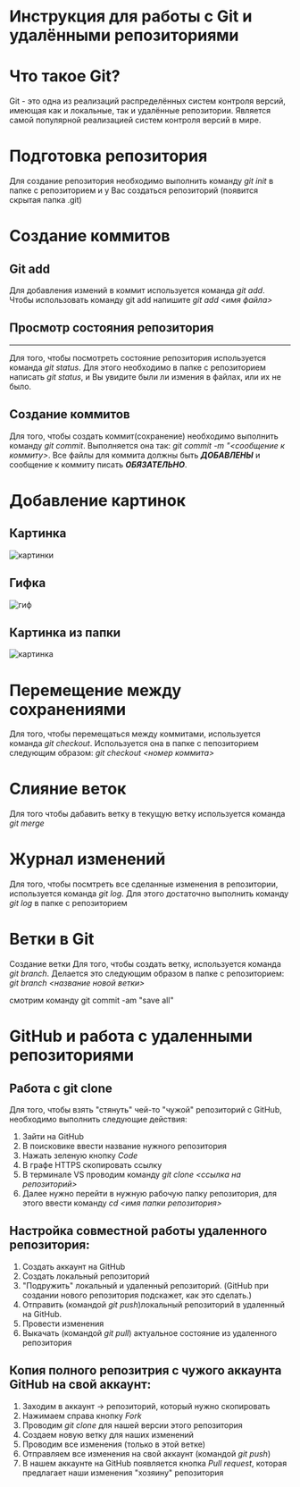 # Инструкция для работы с Git и удалёнными репозиториями

# Что такое Git?
Git - это одна из реализаций распределённых систем контроля версий, имеющая как и локальные, так и удалённые репозитории. Является самой популярной реализацией систем контроля версий в мире.

# Подготовка репозитория
Для создание репозитория необходимо выполнить команду _git init_ в папке с репозиторием и у Вас создаться репозиторий (появится скрытая папка .git)

# Создание коммитов
## Git add
Для добавления измений в коммит используется команда *git add*. Чтобы использовать команду git add напишите *git add <имя файла>*

## Просмотр состояния репозитория
---
Для того, чтобы посмотреть состояние репозитория используется команда *git status*. Для этого необходимо в папке с репозиторием написать *git status*, и Вы увидите были ли измения в файлах, или их не было.

## Создание коммитов
Для того, чтобы создать коммит(сохранение) необходимо выполнить команду *git commit*. Выполняется она так: *git commit -m "<сообщение к коммиту>*. Все файлы для коммита должны быть ***ДОБАВЛЕНЫ*** и сообщение к коммиту писать ***ОБЯЗАТЕЛЬНО***.

# Добавление картинок
## Картинка
   ![картинки](https://miro.medium.com/max/1400/1*vlDY5078rLn0dFQWbdAKUA.png)
## Гифка
   ![гиф](https://raw.githubusercontent.com/nadehi18/battery-wallpaper-windows/master/preview/charging.gif)
## Картинка из папки
   ![картинка](1_S-_fv45WT4MgqtnPVsxtHQ.jpeg)

# Перемещение между сохранениями
Для того, чтобы перемещаться между коммитами, используется команда *git checkout*. Используется она в папке с пепозиторием следующим образом: *git checkout <номер коммита>*
# Слияние веток
Для того чтобы дабавить ветку в текущую ветку используется команда *git merge*
# Журнал изменений
Для того, чтобы посмтреть все сделанные изменения в репозитории, используется команда _git log_. Для этого достаточно выполнить команду _git log_ в папке с репозиторием
# Ветки в Git
Создание ветки
Для того, чтобы создать ветку, используется команда *git branch*. Делается это следующим образом в папке с репозиторием: *git branch <название новой ветки>*

смотрим команду git commit -am "save all"

# GitHub и работа с удаленными репозиториями

## Работа с git clone 
Для того, чтобы взять "стянуть" чей-то "чужой" репозиторий с GitHub, необходимо выполнить следующие действия:
1. Зайти на GitHub
2. В поисковике ввести название нужного репозитория
3. Нажать зеленую кнопку *Code*
4. В графе HTTPS скопировать ссылку 
5. В терминале VS проводим команду *git clone <ссылка на репозиторий>* 
6. Далее нужно перейти в нужную рабочую папку репозитория, для этого ввести команду *cd <имя папки репозитория>*

## Настройка совместной работы удаленного репозитория:
1. Создать аккаунт на GitHub
2. Создать локальный репозиторий
3. "Подружить" локальный и удаленный репозиторий. (GitHub при создании нового репозитория подскажет, как это сделать.)
4. Отправить (командой *git push*)локальный репозиторий в удаленный на GitHub. 
5. Провести изменения
6. Выкачать (командой *git pull*) актуальное состояние из удаленного репозитория

## Копия полного репозитрия с чужого аккаунта GitHub на свой аккаунт:
1. Заходим в аккаунт -> репозиторий, который нужно скопировать
2. Нажимаем справа кнопку *Fork*
3. Проводим *git clone* для нашей версии этого репозитория
4. Создаем новую ветку для наших изменений
5. Проводим все изменения (только в этой ветке)
6. Отправляем все изменения на свой аккаунт (командой *git push*)
7. В нашем аккаунте на GitHub появляется кнопка *Pull request*, которая предлагает наши изменения "хозяину" репозитория
